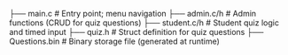 ├── main.c         # Entry point; menu navigation
├── admin.c/h      # Admin functions (CRUD for quiz questions)
├── student.c/h    # Student quiz logic and timed input
├── quiz.h         # Struct definition for quiz questions
├── Questions.bin  # Binary storage file (generated at runtime)

